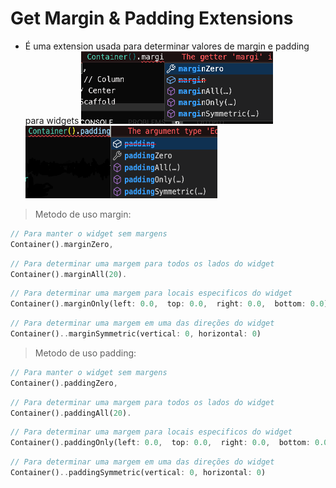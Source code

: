 # Get Margin & Padding Extensions
- É uma extension usada para determinar valores de margin e padding para widgets
![](../../Img/margin_extension.png)
![](../../Img/padding_extension.png)

> Metodo de uso margin:
```dart
// Para manter o widget sem margens
Container().marginZero,
```
```dart
// Para determinar uma margem para todos os lados do widget
Container().marginAll(20).
```
```dart
// Para determinar uma margem para locais especificos do widget
Container().marginOnly(left: 0.0,  top: 0.0,  right: 0.0,  bottom: 0.0)
```
```dart
// Para determinar uma margem em uma das direções do widget
Container()..marginSymmetric(vertical: 0, horizontal: 0)
```
> Metodo de uso padding:
```dart
// Para manter o widget sem margens
Container().paddingZero,
```
```dart
// Para determinar uma margem para todos os lados do widget
Container().paddingAll(20).
```
```dart
// Para determinar uma margem para locais especificos do widget
Container().paddingOnly(left: 0.0,  top: 0.0,  right: 0.0,  bottom: 0.0)
```
```dart
// Para determinar uma margem em uma das direções do widget
Container()..paddingSymmetric(vertical: 0, horizontal: 0)
```